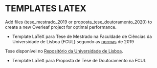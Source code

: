 # TEMPLATES LATEX

Add files (tese_mestrado_2019 or proposta_tese_doutoramento_2020) to create a new Overleaf project for optimal performance.

* Template LaTeX para Tese de Mestrado na Faculdade de Ciências da Universidade de Lisboa (FCUL) segundo as [normas](https://github.com/dpavot/tese_latex_template_fcul/blob/master/normas_escrita_trabalho_final.pdf) de 2019

Tese disponível no [Repositório da Universidade de Lisboa](http://hdl.handle.net/10451/39085).


* Template LaTeX para Proposta de Tese de Doutoramento na FCUL







